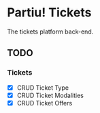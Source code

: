 # Partiu! Tickets

The tickets platform back-end.

## TODO

### Tickets

- [x] CRUD Ticket Type
- [x] CRUD Ticket Modalities
- [x] CRUD Ticket Offers
